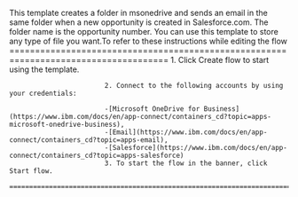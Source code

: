 This template creates a folder in msonedrive and sends an email in the same folder when a new opportunity is created in Salesforce.com. The folder name is the opportunity number. You can use this template to store any type of file you want.To refer to these instructions while editing the flow
        =====================================================================================
                            1. Click Create flow to start using the template.

                            2. Connect to the following accounts by using your credentials:

                            -[Microsoft OneDrive for Business](https://www.ibm.com/docs/en/app-connect/containers_cd?topic=apps-microsoft-onedrive-business),
                            -[Email](https://www.ibm.com/docs/en/app-connect/containers_cd?topic=apps-email),
                            -[Salesforce](https://www.ibm.com/docs/en/app-connect/containers_cd?topic=apps-salesforce) 
                            3. To start the flow in the banner, click Start flow.
        ==========================================================================================